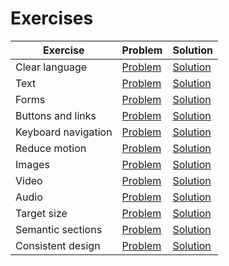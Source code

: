 # Exercises

| Exercise | Problem | Solution |
| --- | --- | --- |
| Clear language | [Problem](https://codesandbox.io/s/github/bitovi/trainings/tree/main/intro-to-accessibility-first/clear-language/problem) | [Solution](https://codesandbox.io/s/github/bitovi/trainings/tree/main/intro-to-accessibility-first/clear-language/solution) |
| Text | [Problem](https://codesandbox.io/s/github/bitovi/trainings/tree/main/intro-to-accessibility-first/text/problem) | [Solution](https://codesandbox.io/s/github/bitovi/trainings/tree/main/intro-to-accessibility-first/text/solution) |
| Forms | [Problem](https://codesandbox.io/s/github/bitovi/trainings/tree/main/intro-to-accessibility-first/forms/problem) | [Solution](https://codesandbox.io/s/github/bitovi/trainings/tree/main/intro-to-accessibility-first/forms/solution) |
| Buttons and links | [Problem](https://codesandbox.io/s/github/bitovi/trainings/tree/main/intro-to-accessibility-first/buttons-and-links/problem) | [Solution](https://codesandbox.io/s/github/bitovi/trainings/tree/main/intro-to-accessibility-first/buttons-and-links/solution) |
| Keyboard navigation | [Problem](https://codesandbox.io/s/github/bitovi/trainings/tree/main/intro-to-accessibility-first/keyboard-nav/problem) | [Solution](https://codesandbox.io/s/github/bitovi/trainings/tree/main/intro-to-accessibility-first/keyboard-nav/solution) |
| Reduce motion | [Problem](https://codesandbox.io/s/github/bitovi/trainings/tree/main/intro-to-accessibility-first/reduce-motion/problem) | [Solution](https://codesandbox.io/s/github/bitovi/trainings/tree/main/intro-to-accessibility-first/reduce-motion/solution) |
| Images | [Problem](https://codesandbox.io/s/github/bitovi/trainings/tree/main/intro-to-accessibility-first/images/problem) | [Solution](https://codesandbox.io/s/github/bitovi/trainings/tree/main/intro-to-accessibility-first/images/solution) |
| Video | [Problem](https://codesandbox.io/s/github/bitovi/trainings/tree/main/intro-to-accessibility-first/video/problem) | [Solution](https://codesandbox.io/s/github/bitovi/trainings/tree/main/intro-to-accessibility-first/video/solution) |
| Audio | [Problem](https://codesandbox.io/s/github/bitovi/trainings/tree/main/intro-to-accessibility-first/audio/problem) | [Solution](https://codesandbox.io/s/github/bitovi/trainings/tree/main/intro-to-accessibility-first/audio/solution) |
| Target size | [Problem](https://codesandbox.io/s/github/bitovi/trainings/tree/main/intro-to-accessibility-first/target-size/problem) | [Solution](https://codesandbox.io/s/github/bitovi/trainings/tree/main/intro-to-accessibility-first/target-size/solution) |
| Semantic sections | [Problem](https://codesandbox.io/s/github/bitovi/trainings/tree/main/intro-to-accessibility-first/semantic-sections/problem) | [Solution](https://codesandbox.io/s/github/bitovi/trainings/tree/main/intro-to-accessibility-first/semantic-sections/solution) |
| Consistent design | [Problem](https://codesandbox.io/s/github/bitovi/trainings/tree/main/intro-to-accessibility-first/consistent-design/problem) | [Solution](https://codesandbox.io/s/github/bitovi/trainings/tree/main/intro-to-accessibility-first/consistent-design/solution) |
